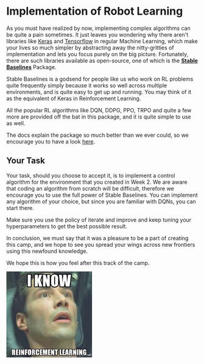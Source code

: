 # Implementation of Robot Learning

As you must have realized by now, implementing complex algorithms can be quite a pain sometimes. It just leaves you wondering why there aren't libraries like [Keras](https://keras.io/) and [Tensorflow](https://www.tensorflow.org/) in regular Machine Learning, which make your lives so much simpler by abstracting away the nitty-gritties of implementation and lets you focus purely on the big picture. Fortunately, there are such libraries available as open-source, one of which is the [**Stable Baselines**](https://stable-baselines.readthedocs.io/en/master/) Package.

Stable Baselines is a godsend for people like us who work on RL problems quite frequently simply because it works so well across multiple environments, and is quite easy to get up and running. You may think of it as the equivalent of Keras in Reinforcement Learning.

All the popular RL algorithms like DQN, DDPG, PPO, TRPO and quite a few more are provided off the bat in this package, and it is quite simple to use as well.

The docs explain the package so much better than we ever could, so we encourage you to have a look [here](https://stable-baselines.readthedocs.io/en/master/).

## Your Task

Your task, should you choose to accept it, is to implement a control algorithm for the environment that you created in Week 2. We are aware that coding an algorithm from scratch will be difficult, therefore we encourage you to use the full power of Stable Baselines. You can implement any algorithm of your choice, but since you are familiar with DQNs, you can start there.

Make sure you use the policy of iterate and improve and keep tuning your hyperparameters to get the best possible result.

In conclusion, we must say that it was a pleasure to be a part of creating this camp, and we hope to see you spread your wings across new frontiers using this newfound knowledge.

We hope this is how you feel after this track of the camp.

![I know RL](./rl-meme.jpg)

